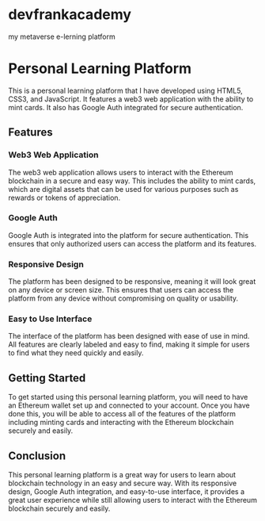 # devfrankacademy
my metaverse e-lerning platform

# Personal Learning Platform

This is a personal learning platform that I have developed using HTML5, CSS3, and JavaScript. It features a web3 web application with the ability to mint cards. It also has Google Auth integrated for secure authentication. 

## Features 

### Web3 Web Application 
The web3 web application allows users to interact with the Ethereum blockchain in a secure and easy way. This includes the ability to mint cards, which are digital assets that can be used for various purposes such as rewards or tokens of appreciation. 

### Google Auth 
Google Auth is integrated into the platform for secure authentication. This ensures that only authorized users can access the platform and its features. 

### Responsive Design 
The platform has been designed to be responsive, meaning it will look great on any device or screen size. This ensures that users can access the platform from any device without compromising on quality or usability. 


### Easy to Use Interface 
The interface of the platform has been designed with ease of use in mind. All features are clearly labeled and easy to find, making it simple for users to find what they need quickly and easily. 


## Getting Started 

 To get started using this personal learning platform, you will need to have an Ethereum wallet set up and connected to your account. Once you have done this, you will be able to access all of the features of the platform including minting cards and interacting with the Ethereum blockchain securely and easily.  

 ## Conclusion 

 This personal learning platform is a great way for users to learn about blockchain technology in an easy and secure way. With its responsive design, Google Auth integration, and easy-to-use interface, it provides a great user experience while still allowing users to interact with the Ethereum blockchain securely and easily.
